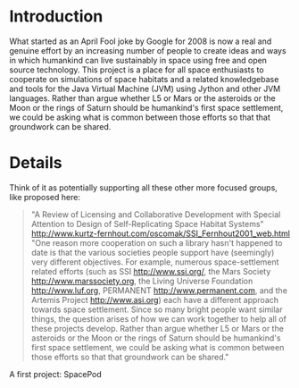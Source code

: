 # Introduction #

What started as an April Fool joke by Google for 2008 is now a real and genuine effort by an increasing number of people to create ideas and ways in which humankind can live sustainably in space using free and open source technology. This project is a place for all space enthusiasts to cooperate on simulations of space habitats and a related knowledgebase and tools for the Java Virtual Machine (JVM) using Jython and other JVM languages. Rather than argue whether L5 or Mars or the asteroids or the Moon or the rings of Saturn should be humankind's first space settlement, we could be asking what is common between those efforts so that that groundwork can be shared.

# Details #

Think of it as potentially supporting all these other more focused groups,
like proposed here:
> "A Review of Licensing and Collaborative Development with Special Attention to Design of Self-Replicating Space Habitat Systems"
> http://www.kurtz-fernhout.com/oscomak/SSI_Fernhout2001_web.html
"One reason more cooperation on such a library hasn't happened to date is that the various societies people support have (seemingly) very different objectives. For example, numerous space-settlement related efforts (such as SSI http://www.ssi.org/, the Mars Society http://www.marssociety.org, the Living Universe Foundation http://www.luf.org, PERMANENT http://www.permanent.com, and the Artemis Project http://www.asi.org) each have a different approach towards space settlement. Since so many bright people want similar things, the question arises of how we can work together to help all of these projects develop. Rather than argue whether L5 or Mars or the asteroids or the Moon or the rings of Saturn should be humankind's first space settlement, we could be asking what is common between those efforts so that that groundwork can be shared."

A first project: SpacePod